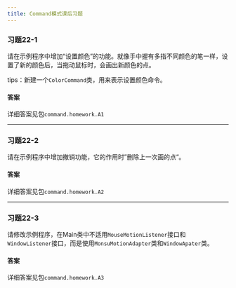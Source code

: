 ```yaml
---
title: Command模式课后习题
---
```


### 习题22-1

请在示例程序中增加“设置颜色”的功能。就像手中握有多指不同颜色的笔一样，设置了新的颜色后，当拖动鼠标时，会画出新颜色的点。

tips：新建一个`ColorCommand`类，用来表示设置颜色命令。

#### 答案

详细答案见包`command.homework.A1`

---

### 习题22-2

请在示例程序中增加撤销功能，它的作用时”删除上一次画的点“。

#### 答案

详细答案见包`command.homework.A2`

---

### 习题22-3

请修改示例程序，在Main类中不适用`MouseMotionListener`接口和`WindowListener`接口，而是使用`MonsuMotionAdapter`类和`WindowApater`类。

#### 答案

详细答案见包`command.homework.A3`